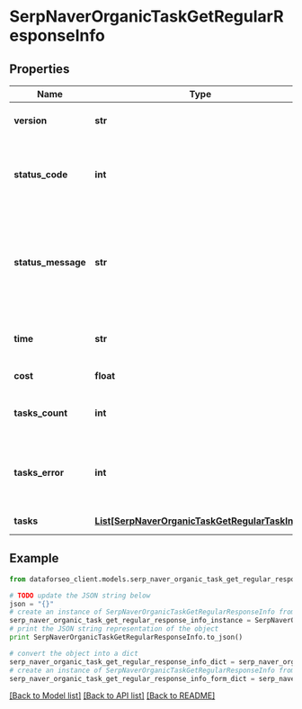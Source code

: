 # SerpNaverOrganicTaskGetRegularResponseInfo


## Properties

Name | Type | Description | Notes
------------ | ------------- | ------------- | -------------
**version** | **str** | the current version of the API | [optional] 
**status_code** | **int** | general status code you can find the full list of the response codes here | [optional] 
**status_message** | **str** | general informational message you can find the full list of general informational messages here | [optional] 
**time** | **str** | total execution time, seconds | [optional] 
**cost** | **float** | total tasks cost, USD | [optional] 
**tasks_count** | **int** | the number of tasks in the tasks array | [optional] 
**tasks_error** | **int** | the number of tasks in the tasks array returned with an error | [optional] 
**tasks** | [**List[SerpNaverOrganicTaskGetRegularTaskInfo]**](SerpNaverOrganicTaskGetRegularTaskInfo.md) | array of tasks | [optional] 

## Example

```python
from dataforseo_client.models.serp_naver_organic_task_get_regular_response_info import SerpNaverOrganicTaskGetRegularResponseInfo

# TODO update the JSON string below
json = "{}"
# create an instance of SerpNaverOrganicTaskGetRegularResponseInfo from a JSON string
serp_naver_organic_task_get_regular_response_info_instance = SerpNaverOrganicTaskGetRegularResponseInfo.from_json(json)
# print the JSON string representation of the object
print SerpNaverOrganicTaskGetRegularResponseInfo.to_json()

# convert the object into a dict
serp_naver_organic_task_get_regular_response_info_dict = serp_naver_organic_task_get_regular_response_info_instance.to_dict()
# create an instance of SerpNaverOrganicTaskGetRegularResponseInfo from a dict
serp_naver_organic_task_get_regular_response_info_form_dict = serp_naver_organic_task_get_regular_response_info.from_dict(serp_naver_organic_task_get_regular_response_info_dict)
```
[[Back to Model list]](../README.md#documentation-for-models) [[Back to API list]](../README.md#documentation-for-api-endpoints) [[Back to README]](../README.md)


